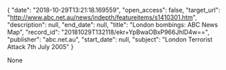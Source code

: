 {
  "date": "2018-10-29T13:21:18.169559", 
  "open_access": false, 
  "target_url": "http://www.abc.net.au/news/indepth/featureitems/s1410301.htm", 
  "description": null, 
  "end_date": null, 
  "title": "London bombings: ABC News Map", 
  "record_id": "20181029T132118/ekr+YpBwaOBxP966JhlD4w==", 
  "publisher": "abc.net.au", 
  "start_date": null, 
  "subject": "London Terrorist Attack 7th July 2005"
}

None
